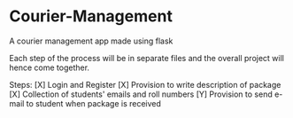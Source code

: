 # Courier-Management
A courier management app made using flask

Each step of the process will be in separate files and the overall project will hence come together.



Steps:
[X] Login and Register
[X] Provision to write description of package
[X] Collection of students' emails and roll numbers
[Y] Provision to send e-mail to student when package is received


